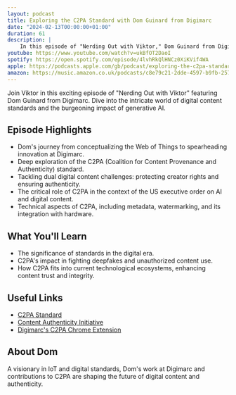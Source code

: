 ```yaml
---
layout: podcast
title: Exploring the C2PA Standard with Dom Guinard from Digimarc
date: "2024-02-13T00:00:00+01:00"
duration: 61
description: |
    In this episode of "Nerding Out with Viktor," Dom Guinard from Digimarc discusses the development and significance of the C2PA standard for digital content provenance and authenticity, its role in protecting creator rights and ensuring content integrity in the age of generative AI, and how it addresses challenges posed by deepfakes and unauthorized content use.
youtube: https://www.youtube.com/watch?v=ukBfOT2DaoI
spotify: https://open.spotify.com/episode/4lvhRkQlHNCz0XiKVif4WA
apple: https://podcasts.apple.com/gb/podcast/exploring-the-c2pa-standard-with-dom-guinard-from-digimarc/id1722663295?i=1000639810961
amazon: https://music.amazon.co.uk/podcasts/c8e79c21-2dde-4597-b9fb-257ecbc2bf29/episodes/0b303d38-c449-470d-ac88-ce9369ed7bc5/nerding-out-with-viktor-exploring-the-c2pa-standard-with-dom-guinard-from-digimarc
---
```


Join Viktor in this exciting episode of "Nerding Out with Viktor" featuring Dom Guinard from Digimarc. Dive into the intricate world of digital content standards and the burgeoning impact of generative AI.

## Episode Highlights

* Dom's journey from conceptualizing the Web of Things to spearheading innovation at Digimarc.
* Deep exploration of the C2PA (Coalition for Content Provenance and Authenticity) standard.
* Tackling dual digital content challenges: protecting creator rights and ensuring authenticity.
* The critical role of C2PA in the context of the US executive order on AI and digital content.
* Technical aspects of C2PA, including metadata, watermarking, and its integration with hardware.

## What You'll Learn

* The significance of standards in the digital era.
* C2PA's impact in fighting deepfakes and unauthorized content use.
* How C2PA fits into current technological ecosystems, enhancing content trust and integrity.

## Useful Links

* [C2PA Standard](https://c2pa.org)
* [Content Authenticity Initiative](https://contentauthenticity.org)
* [Digimarc's C2PA Chrome Extension](https://chromewebstore.google.com/detail/c2pa-content-credentials/mjkaocdlpjmphfkjndocehcdhbigaafp?hl=en&pli=1)

## About Dom

A visionary in IoT and digital standards, Dom's work at Digimarc and contributions to C2PA are shaping the future of digital content and authenticity.